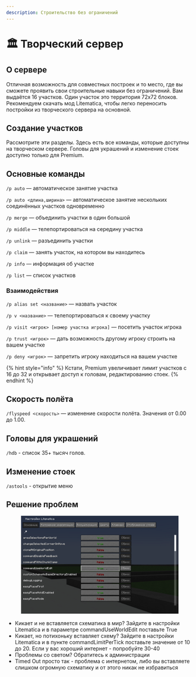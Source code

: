 ```yaml
---
description: Строительство без ограничений
---
```


# 🏛 Творческий сервер

## О сервере

Отличная возможность для совместных построек и то место, где вы сможете проявить свои строительные навыки без ограничений. Вам выдаётся 16 участков. Один участок это территория 72х72 блоков. Рекомендуем скачать мод Litematica, чтобы легко переносить постройки из творческого сервера на основной.

## Создание участков

Рассмотрите эти разделы. Здесь есть все команды, которые доступны на творческом сервере. Головы для украшений и изменение стоек доступно только для Premium.

## Основные команды

`/p auto` — автоматическое занятие участка

`/p auto <длина,ширина>` — автоматическое занятие нескольких соединённых участков одновременно

`/p merge` — объединить участки в один большой

`/p middle` — телепортироваться на середину участка

`/p unlink` — разъединить участки

`/p claim` — занять участок, на котором вы находитесь

`/p info` — информация об участке

`/p list` — список участков

### Взаимодействия

`/p alias set <название>` — назвать участок

`/p v <название>` — телепортироваться к своему участку

`/p visit <игрок> [номер участка игрока]` — посетить участок игрока

`/p trust <игрок>` — дать возможность другому игроку строить на вашем участке

`/p deny <игрок>` — запретить игроку находиться на вашем участке

{% hint style="info" %}
Кстати, Premium увеличивает лимит участков с 16 до 32 и открывает доступ к головам, редактированию стоек.
{% endhint %}

## Скорость полёта

`/flyspeed <скорость>` — изменение скорости полёта. Значения от 0.00 до 1.00.

## Головы для украшений

`/hdb` - список 35+ тысяч голов.

## Изменение стоек

`/astools` - открытие меню

## Решение проблем

<figure><img src="../.gitbook/assets/image (1).png" alt=""><figcaption></figcaption></figure>

* Кикает и не вставляется схематика в мир? Зайдите в настройки Litematica и в параметре commandUseWorldEdit поставьте True
* Кикает, но потихоньку вставляет схему? Зайдите в настройки Litematica и в пункте commandLimitPerTick поставьте значение от 10 до 20. Если у вас хороший интернет - попробуйте 30-40
* Проблемы со светом? Обратитесь к администрации
* Timed Out просто так - проблема с интернетом, либо вы вставляете слишком огромную схематику и от этого никак не избравиться
